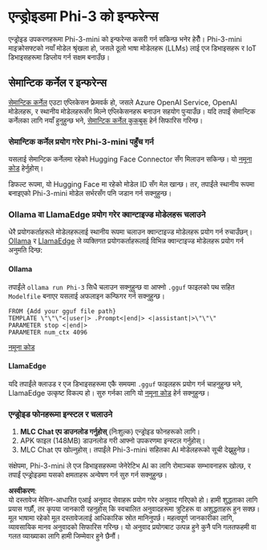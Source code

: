 # **एन्ड्रोइडमा Phi-3 को इन्फरेन्स**

एन्ड्रोइड उपकरणहरूमा Phi-3-mini को इन्फरेन्स कसरी गर्न सकिन्छ भनेर हेरौँ। Phi-3-mini माइक्रोसफ्टको नयाँ मोडेल श्रृंखला हो, जसले ठूलो भाषा मोडेलहरू (LLMs) लाई एज डिभाइसहरू र IoT डिभाइसहरूमा डिप्लोय गर्न सक्षम बनाउँछ।

## सेमान्टिक कर्नेल र इन्फरेन्स

[सेमान्टिक कर्नेल](https://github.com/microsoft/semantic-kernel) एउटा एप्लिकेसन फ्रेमवर्क हो, जसले Azure OpenAI Service, OpenAI मोडेलहरू, र स्थानीय मोडेलहरूसँग मिल्ने एप्लिकेसनहरू बनाउन सहयोग पुर्‍याउँछ। यदि तपाईं सेमान्टिक कर्नेलका लागि नयाँ हुनुहुन्छ भने, [सेमान्टिक कर्नेल कुकबुक](https://github.com/microsoft/SemanticKernelCookBook?WT.mc_id=aiml-138114-kinfeylo) हेर्न सिफारिस गरिन्छ।

### सेमान्टिक कर्नेल प्रयोग गरेर Phi-3-mini पहुँच गर्न

यसलाई सेमान्टिक कर्नेलमा रहेको Hugging Face Connector सँग मिलाउन सकिन्छ। यो [नमूना कोड](https://github.com/Azure-Samples/Phi-3MiniSamples/tree/main/semantickernel?WT.mc_id=aiml-138114-kinfeylo) हेर्नुहोस्।

डिफल्ट रूपमा, यो Hugging Face मा रहेको मोडेल ID सँग मेल खान्छ। तर, तपाईंले स्थानीय रूपमा बनाइएको Phi-3-mini मोडेल सर्भरसँग पनि जडान गर्न सक्नुहुन्छ।

### Ollama वा LlamaEdge प्रयोग गरेर क्वान्टाइज्ड मोडेलहरू चलाउने

धेरै प्रयोगकर्ताहरूले मोडेलहरूलाई स्थानीय रूपमा चलाउन क्वान्टाइज्ड मोडेलहरू प्रयोग गर्न रुचाउँछन्। [Ollama](https://ollama.com/) र [LlamaEdge](https://llamaedge.com) ले व्यक्तिगत प्रयोगकर्ताहरूलाई विभिन्न क्वान्टाइज्ड मोडेलहरू प्रयोग गर्न अनुमति दिन्छ:

#### Ollama

तपाईंले `ollama run Phi-3` सिधै चलाउन सक्नुहुन्छ वा आफ्नो `.gguf` फाइलको पथ सहित `Modelfile` बनाएर यसलाई अफलाइन कन्फिगर गर्न सक्नुहुन्छ।

```gguf
FROM {Add your gguf file path}
TEMPLATE \"\"\"<|user|> .Prompt<|end|> <|assistant|>\"\"\"
PARAMETER stop <|end|>
PARAMETER num_ctx 4096
```

[नमूना कोड](https://github.com/Azure-Samples/Phi-3MiniSamples/tree/main/ollama?WT.mc_id=aiml-138114-kinfeylo)

#### LlamaEdge

यदि तपाईंले क्लाउड र एज डिभाइसहरूमा एकै समयमा `.gguf` फाइलहरू प्रयोग गर्न चाहनुहुन्छ भने, LlamaEdge उत्कृष्ट विकल्प हो। सुरु गर्नका लागि यो [नमूना कोड](https://github.com/Azure-Samples/Phi-3MiniSamples/tree/main/wasm?WT.mc_id=aiml-138114-kinfeylo) हेर्न सक्नुहुन्छ।

### एन्ड्रोइड फोनहरूमा इन्स्टल र चलाउने

1. **MLC Chat एप डाउनलोड गर्नुहोस्** (निःशुल्क) एन्ड्रोइड फोनहरूको लागि।
2. APK फाइल (148MB) डाउनलोड गरी आफ्नो उपकरणमा इन्स्टल गर्नुहोस्।
3. MLC Chat एप खोल्नुहोस्। तपाईंले Phi-3-mini सहितका AI मोडेलहरूको सूची देख्नुहुनेछ।

संक्षेपमा, Phi-3-mini ले एज डिभाइसहरूमा जेनेरेटिभ AI का लागि रोमाञ्चक सम्भावनाहरू खोल्छ, र तपाईं एन्ड्रोइडमा यसको क्षमताहरू अन्वेषण गर्न सुरु गर्न सक्नुहुन्छ।

**अस्वीकरण**:  
यो दस्तावेज मेसिन-आधारित एआई अनुवाद सेवाहरू प्रयोग गरेर अनुवाद गरिएको हो। हामी शुद्धताका लागि प्रयास गर्छौं, तर कृपया जानकारी रहनुहोस् कि स्वचालित अनुवादहरूमा त्रुटिहरू वा अशुद्धताहरू हुन सक्छ। मूल भाषामा रहेको मूल दस्तावेजलाई आधिकारिक स्रोत मानिनुपर्छ। महत्वपूर्ण जानकारीका लागि, व्यावसायिक मानव अनुवादको सिफारिस गरिन्छ। यो अनुवाद प्रयोगबाट उत्पन्न हुने कुनै पनि गलतफहमी वा गलत व्याख्याका लागि हामी जिम्मेवार हुने छैनौं।  